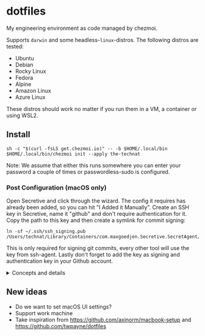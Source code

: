 # dotfiles

My engineering environment as code managed by chezmoi.

Supports `darwin` and some headless-`linux`-distros. The following distros are tested:
- Ubuntu
- Debian
- Rocky Linux
- Fedora
- Alpine
- Amazon Linux 
- Azure Linux

These distros should work no matter if you run them in a VM, a container or using WSL2.

## Install

```console
sh -c "$(curl -fsLS get.chezmoi.io)" -- -b $HOME/.local/bin
$HOME/.local/bin/chezmoi init --apply the-technat
```

Note: We assume that either this runs somewhere you can enter your password a couple of times or passwordless-sudo is configured.

### Post Configuration (macOS only)

Open Secretive and click through the wizard. The config it requires has already been added, so you can hit "I Added it Manually". Create an SSH key in Secretive, name it "github" and don't require authentication for it. Copy the path to this key and then create a symlink for commit signing:

```console
ln -sf ~/.ssh/ssh_signing.pub /Users/technat/Library/Containers/com.maxgoedjen.Secretive.SecretAgent/Data/PublicKeys/79312d1e83eec6fad1cd7841358a3ce2453e3c9.pub 
```

This is only required for signing git commits, every other tool will use the key from ssh-agent. Lastly don't forget to add the key as signing and authentication key in your Github account.

<details closed>
<summary>Concepts and details</summary>

## OS Support

As the headline suggests we support `darwin` and headless-`linux`. My idea with this was that I'm primarely using `darwin`-based systems where I'd like chezmoi to manage as much as possible so that I don't have to. This should include desktop tooling, helpers tools and even desktop settings. On the other hand I code regularlary on a remote linux system (e.g a VM in the cloud or a devcontainer). For this purpose chezmoi must be really good at porting over the experience I'm familiar with on my Mac to that remote system without taking too much time to do so and being reliable. That's why I exensively test my dotfiles against many popular linux distros to ensure that whatever OS the remote system has it should work out of the box within minutes.

## Tooling

I got two different package managers per OS. One is the default that's preinstalled on every OS and the other is [mise](https://mise.jdx.dev).

The system package manager is good at installing general tooling. It runs before we put our files in place and ensures a common baseline that we are going to need later. Mise on the other hand is very useful for installing development-specific tools where multiple versions of the same binary might be needed. Mise runs after we put our files in place and installs a handful of development tools that are assumed/used by aliases or have a config in our dotfiles. Any other development tools should be installed when needed.

Note: for macOS I count [homebrew](https://brew.sh) as system package manager as there's no one preinstalled.

## Devcontainers

We skip SSH and Git configs when we can detect that dotfiles are installed in a devcontainer. Devcontainers usually bring their own integrated solution how to authenticate against Git that mostly also relies on the SSH config, so we'd have to either be very specific about which directives we manage or ensure they never conflict.

## SSH

On my Mac I'm a fan of [Secretive](https://github.com/maxgoedjen/secretive) to store my SSH keys in the Security Enclace of my mac. Thus I have configured it's integration in my dotfiles and it's assumed that SSH keys are generated in there.

For remote linux systems there's a script that generates a default SSH key (unprotected) that could be used alongside a default SSH config that might be helpful.

</details>

## New ideas
- Do we want to set macOS UI settings?
- Support work machine
- Take inspiration from https://github.com/axinorm/macbook-setup and https://github.com/twpayne/dotfiles
